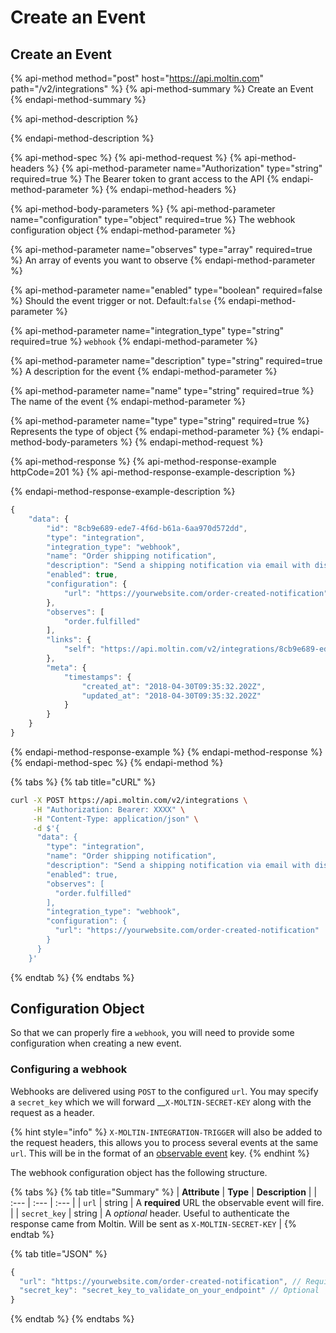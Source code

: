 # Create an Event

## Create an Event

{% api-method method="post" host="https://api.moltin.com" path="/v2/integrations" %}
{% api-method-summary %}
Create an Event
{% endapi-method-summary %}

{% api-method-description %}

{% endapi-method-description %}

{% api-method-spec %}
{% api-method-request %}
{% api-method-headers %}
{% api-method-parameter name="Authorization" type="string" required=true %}
The Bearer token to grant access to the API
{% endapi-method-parameter %}
{% endapi-method-headers %}

{% api-method-body-parameters %}
{% api-method-parameter name="configuration" type="object" required=true %}
The webhook configuration object
{% endapi-method-parameter %}

{% api-method-parameter name="observes" type="array" required=true %}
An array of events you want to observe
{% endapi-method-parameter %}

{% api-method-parameter name="enabled" type="boolean" required=false %}
Should the event trigger or not. Default:`false`
{% endapi-method-parameter %}

{% api-method-parameter name="integration\_type" type="string" required=true %}
`webhook`
{% endapi-method-parameter %}

{% api-method-parameter name="description" type="string" required=true %}
A description for the event
{% endapi-method-parameter %}

{% api-method-parameter name="name" type="string" required=true %}
The name of the event
{% endapi-method-parameter %}

{% api-method-parameter name="type" type="string" required=true %}
Represents the type of object
{% endapi-method-parameter %}
{% endapi-method-body-parameters %}
{% endapi-method-request %}

{% api-method-response %}
{% api-method-response-example httpCode=201 %}
{% api-method-response-example-description %}

{% endapi-method-response-example-description %}

```javascript
{
    "data": {
        "id": "8cb9e689-ede7-4f6d-b61a-6aa970d572dd",
        "type": "integration",
        "integration_type": "webhook",
        "name": "Order shipping notification",
        "description": "Send a shipping notification via email with discount code.",
        "enabled": true,
        "configuration": {
            "url": "https://yourwebsite.com/order-created-notification"
        },
        "observes": [
            "order.fulfilled"
        ],
        "links": {
            "self": "https://api.moltin.com/v2/integrations/8cb9e689-ede7-4f6d-b61a-6aa970d572dd"
        },
        "meta": {
            "timestamps": {
                "created_at": "2018-04-30T09:35:32.202Z",
                "updated_at": "2018-04-30T09:35:32.202Z"
            }
        }
    }
}
```
{% endapi-method-response-example %}
{% endapi-method-response %}
{% endapi-method-spec %}
{% endapi-method %}

{% tabs %}
{% tab title="cURL" %}
```bash
curl -X POST https://api.moltin.com/v2/integrations \
     -H "Authorization: Bearer: XXXX" \
     -H "Content-Type: application/json" \
     -d $'{
      "data": {
        "type": "integration",
        "name": "Order shipping notification",
        "description": "Send a shipping notification via email with discount code.",
        "enabled": true,
        "observes": [
          "order.fulfilled"
        ],
        "integration_type": "webhook",
        "configuration": {
          "url": "https://yourwebsite.com/order-created-notification"
        }
      }
    }'
```
{% endtab %}
{% endtabs %}

## Configuration Object

So that we can properly fire a `webhook`, you will need to provide some configuration when creating a new event.

### Configuring a webhook

Webhooks are delivered using `POST` to the configured `url`. You may specify a `secret_key` which we will forward \_\_`X-MOLTIN-SECRET-KEY` along with the request as a header.

{% hint style="info" %}
`X-MOLTIN-INTEGRATION-TRIGGER` will also be added to the request headers, this allows you to process several events at the same `url`. This will be in the format of an [observable event](https://github.com/moltin/api.docs.moltin.com/tree/5428af44944131bca0a50421e5078ffbbdafbe7a/advanced/observable-events.md) key.
{% endhint %}

The webhook configuration object has the following structure.

{% tabs %}
{% tab title="Summary" %}
| **Attribute** | **Type** | **Description** |
| :--- | :--- | :--- |
| `url` | string | A **required** URL the observable event will fire. |
| `secret_key` | string | A _optional_ header. Useful to authenticate the response came from Moltin. Will be sent as `X-MOLTIN-SECRET-KEY` |
{% endtab %}

{% tab title="JSON" %}
```javascript
{
  "url": "https://yourwebsite.com/order-created-notification", // Required
  "secret_key": "secret_key_to_validate_on_your_endpoint" // Optional
}
```
{% endtab %}
{% endtabs %}

